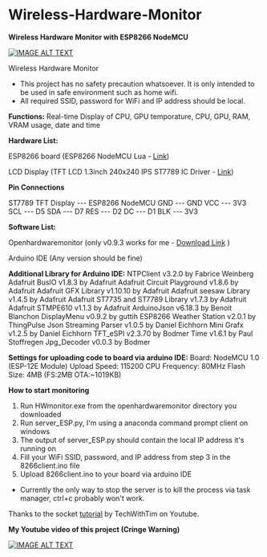 # Wireless-Hardware-Monitor
**Wireless Hardware Monitor with ESP8266 NodeMCU**

[![IMAGE ALT TEXT](http://img.youtube.com/vi/j76s0uAeMlU/0.jpg)](http://www.youtube.com/watch?v=j76s0uAeMlU "Video Title")

Wireless Hardware Monitor

* This project has no safety precaution whatsoever. It is only intended to be used in safe environment such as home wifi.
* All required SSID, password for WiFi and IP address should be local.

**Functions:**
Real-time Display of CPU, GPU temporature, CPU, GPU, RAM, VRAM usage, date and time

**Hardware List:**

ESP8266 board (ESP8266 NodeMCU Lua - [Link](https://www.amazon.com/HiLetgo-Internet-Development-Wireless-Micropython/dp/B010O1G1ES/ref=sr_1_2?crid=383KYRNYJWSZJ&dib=eyJ2IjoiMSJ9.gJShu3rQeKD8EK_mYUdf6S1HtsQDVwyVFPsSdBjZMvXhxQPq_tUNRGe6eyvYXcgsWt_epcPOUVjU-eyWYcFP0DMiK1nKaJ7n47ZFtqveEdzHsMMkutRtIMgKBbmQ29YNFh8p8A6R4uk3gUO9oYz8Zwnvc8QyEGUukKMn_mr4jeFpfq4Fi-k5GDxnFvKquh-Qt4w3lzGqe8Fng962uwdmQT6AqnbRzCEyjcKbw5CYLEc.7oMdj6360w_RsCnwOQbUM9UagDiJ9WVOS36m56-rfX8&dib_tag=se&keywords=ESP8266+NodeMCU&qid=1708609851&sprefix=esp8266+nodemcu%2Caps%2C508&sr=8-2))

LCD Display (TFT LCD 1.3inch 240x240 IPS ST7789 IC Driver - [Link](https://www.amazon.com/MakerFocus-Display-1-3inch-Interface-Routines/dp/B07P9X3L7M))

**Pin Connections**

ST7789 TFT Display ---  ESP8266 NodeMCU
               GND --- GND
               VCC --- 3V3
               SCL --- D5
               SDA --- D7
               RES --- D2
               DC  --- D1
               BLK --- 3V3

**Software List:**

Openhardwaremonitor (only v0.9.3 works for me - [Download Link](https://openhardwaremonitor.org) )

Arduino IDE (Any version should be fine)

**Additional Library for Arduino IDE:**
NTPClient v3.2.0 by Fabrice Weinberg
Adafruit BusIO v1.8.3 by Adafruit 
Adafruit Circuit Playground v1.8.6 by Adafruit 
Adafruit GFX Library v1.10.10 by Adafruit 
Adafruit seesaw Library v1.4.5 by Adafruit 
Adafruit ST7735 and ST7789 Library v1.7.3 by Adafruit 
Adafruit STMPE610 v1.1.3 by Adafruit 
ArduinoJson v6.18.3 by Benoit Blanchon
DisplayMenu v0.9.2 by guttih
ESP8266 Weather Station v2.0.1 by ThingPulse
Json Streaming Parser v1.0.5 by Daniel Eichhorn
Mini Grafx v1.2.5 by Daniel Eichhorn
TFT_eSPI v2.3.70 by Bodmer
Time v1.6.1 by Paul Stoffregen
Jpg_Decoder v0.0.3 by Bodmer

**Settings for uploading code to board via arduino IDE:**
Board: NodeMCU 1.0 (ESP-12E Module)
Upload Speed: 115200
CPU Frequency: 80MHz
Flash Size: 4MB (FS:2MB OTA:~1019KB)

**How to start monitoring**
1. Run HWmonitor.exe from the openhardwaremonitor directory you downloaded
2. Run server_ESP.py, I'm using a anaconda command prompt client on windows
3. The output of server_ESP.py should contain the local IP address it's running on
4. Fill your WiFi SSID, password, and IP address from step 3 in the 8266client.ino file
5. Upload 8266client.ino to your board via arduino IDE

* Currently the only way to stop the server is to kill the process via task manager, ctrl+c probably won't work.

Thanks to the socket [tutorial](https://www.youtube.com/watch?v=3QiPPX-KeSc) by TechWithTim on Youtube.

**My Youtube video of this project (Cringe Warning)**


[![IMAGE ALT TEXT](http://img.youtube.com/vi/j76s0uAeMlU/0.jpg)](http://www.youtube.com/watch?v=j76s0uAeMlU "Video Title")
